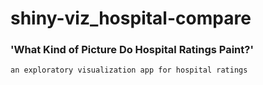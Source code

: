 # shiny-viz_hospital-compare

### 'What Kind of Picture Do Hospital Ratings Paint?'

	an exploratory visualization app for hospital ratings
